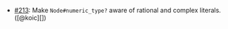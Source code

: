 * [#213](https://github.com/rubocop/rubocop-ast/pull/213): Make `Node#numeric_type?` aware of rational and complex literals. ([@koic][])
